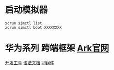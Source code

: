 # 启动模拟器
```text
xcrun simctl list
xcrun simctl boot XXXXXXXX
```

# 华为系列 跨端框架 [Ark官网](https://developer.harmonyos.com/cn/develop/)
[开发工具](https://developer.harmonyos.com/cn/develop/deveco-studio/#download)
[语法文档](https://developer.harmonyos.com/cn/develop/arkts/)
[UI组件](https://developer.harmonyos.com/cn/develop/arkUI/)
